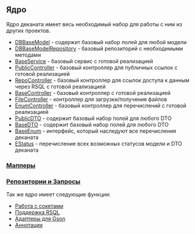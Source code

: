 ## Ядро

Ядро деканата имеет весь необходимый набор для работы с ним из других проектов.

- [DBBaseModel](https://github.com/yamaxila/Dean-backend/tree/dev/core/src/main/java/by/vstu/dean/core/models/DBBaseModel.java) -
  содержит базовый набор полей для любой модели
- [DBBaseModelRepository](https://github.com/yamaxila/Dean-backend/tree/dev/core/src/main/java/by/vstu/dean/core/repo/DBBaseModelRepository.java) -
    базовый репозиторий с необходимыми методами
- [BaseService](https://github.com/yamaxila/Dean-backend/tree/dev/core/src/main/java/by/vstu/dean/core/services/BaseService.java) -
  базовый сервис с готовой реализацией
- [PublicController](https://github.com/yamaxila/Dean-backend/tree/dev/core/src/main/java/by/vstu/dean/core/controllers/PublicController.java) -
  базовый контроллер для публичных ссылок с готовой реализацией
- [RepoController](https://github.com/yamaxila/Dean-backend/tree/dev/core/src/main/java/by/vstu/dean/core/controllers/RepoController.java) -
  базовый контроллер для ссылок доступа к данным через RSQL с готовой реализацией
- [BaseController](https://github.com/yamaxila/Dean-backend/tree/dev/core/src/main/java/by/vstu/dean/core/controllers/BaseController.java) -
  базовый контроллер с готовой реализацией
- [FileController](https://github.com/yamaxila/Dean-backend/tree/dev/core/src/main/java/by/vstu/dean/core/controllers/FileController.java) -
  контроллер для загрузки/получения файлов
- [EnumController](https://github.com/yamaxila/Dean-backend/tree/dev/core/src/main/java/by/vstu/dean/core/controllers/EnumController.java) -
  базовый контроллер для перечислений с готовой реализацией
- [PublicDTO](https://github.com/yamaxila/Dean-backend/tree/dev/core/src/main/java/by/vstu/dean/core/dto/PublicDTO.java) -
  содержит базовый набор полей для любого DTO
- [BaseDTO](https://github.com/yamaxila/Dean-backend/tree/dev/core/src/main/java/by/vstu/dean/core/dto/BaseDTO.java) - 
  содержит базовый набор полей для любого DTO
- [BaseEnum](https://github.com/yamaxila/Dean-backend/tree/dev/core/src/main/java/by/vstu/dean/core/enums/BaseEnum.java) -
  интерфейс, который наследуют все перечисления деканата  
- [EStatus](https://github.com/yamaxila/Dean-backend/tree/dev/core/src/main/java/by/vstu/dean/core/enums/EStatus.java) -
  перечисление всех возможных статусов модели и DTO деканата  

### [Мапперы](https://github.com/yamaxila/Dean-backend/tree/dev/docs/mappers.md)
### [Репозитории и Запросы](https://github.com/yamaxila/Dean-backend/tree/dev/docs/repo.md)

Так же ядро имеет следующие функции:

- [Работа с сокетами](https://github.com/yamaxila/Dean-backend/tree/dev/core/src/main/java/by/vstu/dean/core/sockets/)
- [Поддержка RSQL](https://github.com/yamaxila/Dean-backend/tree/dev/core/src/main/java/by/vstu/dean/core/rsql/)
- [Адаптеры для Gson](https://github.com/yamaxila/Dean-backend/tree/dev/core/src/main/java/by/vstu/dean/adapters/)
- [Аннотации](https://github.com/yamaxila/Dean-backend/tree/dev/core/src/main/java/by/vstu/dean/anotations/)